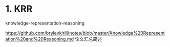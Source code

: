 

# 1. KRR

knowledge-representation-reasoning

https://github.com/brylevkirill/notes/blob/master/Knowledge%20Representation%20and%20Reasoning.md 论文汇总简述










































